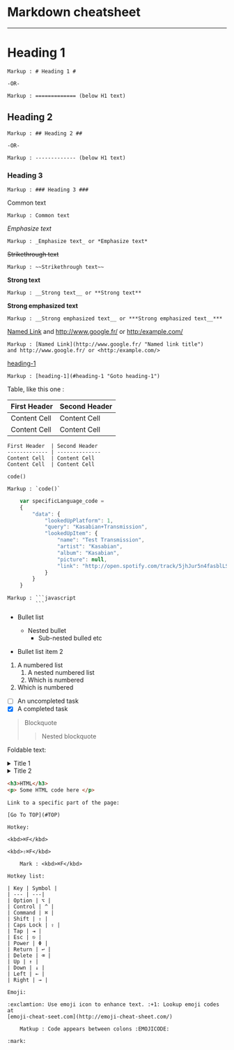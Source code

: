 Markdown cheatsheet<a name="Top"></a>
===================
---- 
# Heading 1 #

    Markup : # Heading 1 #

    -OR-

    Markup : ============= (below H1 text)

## Heading 2 ##

    Markup : ## Heading 2 ##

    -OR-

    Markup : ------------- (below H1 text)

### Heading 3 ###

    Markup : ### Heading 3 ###

Common text

    Markup : Common text

_Emphasize text_

    Markup : _Emphasize text_ or *Emphasize text*

~~Strikethrough text~~

    Markup : ~~Strikethrough text~~

__Strong text__

    Markup : __Strong text__ or **Strong text**

__Strong emphasized text__

    Markup : __Strong emphasized text__ or ***Strong emphasized text__***

[Named Link](http://www.google.fr/ "Named link title") and http://www.google.fr/ or <http:/example.com/>

    Markup : [Named Link](http://www.google.fr/ "Named link title") 
    and http://www.google.fr/ or <http:/example.com/>

[heading-1](#heading-1 "Goto heading-1")

    Markup : [heading-1](#heading-1 "Goto heading-1")

Table, like this one :

First Header  | Second Header
------------- | --------------
Content Cell  | Content Cell
Content Cell  | Content Cell

```
First Header  | Second Header
------------- | --------------
Content Cell  | Content Cell
Content Cell  | Content Cell
```


`code()`


    Markup : `code()`

```javascript
    var specificLanguage_code =
    {
        "data": {
            "lookedUpPlatform": 1,
            "query": "Kasabian+Transmission",
            "lookedUpItem": {
                "name": "Test Transmission",
                "artist": "Kasabian",
                "album": "Kasabian",
                "picture": null,
                "link": "http://open.spotify.com/track/5jhJur5n4fasblLSC0crTp"           
            }
        }
    }
```

    Markup : ```javascript
             ```


* Bullet list 
    * Nested bullet
        * Sub-nested bulled etc

* Bullet list item 2
1. A numbered list
    1. A nested numbered list
    2. Which is numbered
2. Which is numbered

- [ ] An uncompleted task
- [x] A completed task 

> Blockquote
>> Nested blockquote

Foldable text:

<details>
    <summary>Title 1</summary>
    <p>Content 1 Content 1 Content 1 Content 1 Content 1</p>
</details>
<details>
    <summary>Title 2</summary>
    <p>Content 2 Content 2 Content 2 Content 2 Content 2</p>
</details>

```html
<h3>HTML</h3>
<p> Some HTML code here </p>
```

```
Link to a specific part of the page:

[Go To TOP](#TOP)

Hotkey:

<kbd>⌘F</kbd>

<kbd>⇧⌘F</kbd>

    Mark : <kbd>⌘F</kbd>

Hotkey list:

| Key | Symbol |
| --- | ---|
| Option | ⌥ |
| Control | ^ |
| Command | ⌘ |
| Shift | ⇧ |
| Caps Lock | ⇪ |
| Tap | ⇥ |
| Esc | ⎋ |
| Power | Φ |
| Return | ↩ |
| Delete | ⌫ |
| Up | ↑ |
| Down | ↓ |
| Left | ← |
| Right | → |

Emoji:

:exclamtion: Use emoji icon to enhance text. :+1: Lookup emoji codes at
[emoji-cheat-seet.com](http://emoji-cheat-sheet.com/)

    Matkup : Code appears between colons :EMOJICODE:

:mark: